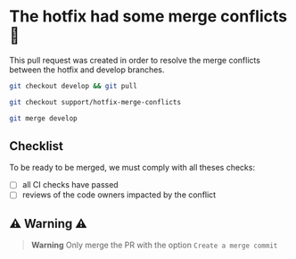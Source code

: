 # The hotfix had some merge conflicts :rotating_light:

This pull request was created in order to resolve the merge conflicts between the hotfix and develop branches.

```bash
git checkout develop && git pull

git checkout support/hotfix-merge-conflicts

git merge develop
```

## Checklist

To be ready to be merged, we must comply with all theses checks:

- [ ] all CI checks have passed
- [ ] reviews of the code owners impacted by the conflict

## ⚠️ Warning ⚠️

> **Warning**
> Only merge the PR with the option `Create a merge commit`
